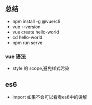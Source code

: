## 总结
- npm install -g @vue/cli
- vue --version
- vue create hello-world
- cd hello-world
- npm run serve

### vue 语法
- style 的 scope,避免样式污染
## es6
- import 如果不会可以看看es6中的讲解

